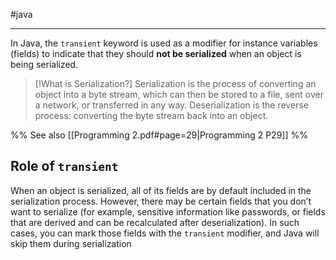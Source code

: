 #java

---


In Java, the `transient` keyword is used as a modifier for instance variables (fields) to indicate that they should **not be serialized** when an object is being serialized.

>[!What is Serialization?]
>Serialization is the process of converting an object into a byte stream, which can then be stored to a file, sent over a network, or transferred in any way. Deserialization is the reverse process: converting the byte stream back into an object.


%% See also  [[Programming 2.pdf#page=29|Programming 2 P29]] %%


## Role of `transient`

When an object is serialized, all of its fields are by default included in the serialization process. However, there may be certain fields that you don’t want to serialize (for example, sensitive information like passwords, or fields that are derived and can be recalculated after deserialization). In such cases, you can mark those fields with the `transient` modifier, and Java will skip them during serialization